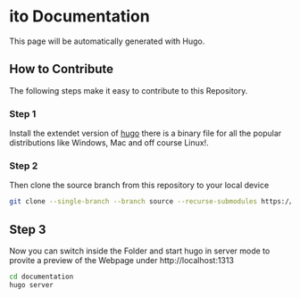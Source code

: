 # ito Documentation

This page will be automatically generated with Hugo.


## How to Contribute

The following steps make it easy to contribute to this Repository. 

### Step 1

Install the extendet version of [hugo](https://gohugo.io/getting-started/installing/) there is a binary file for all the popular distributions like Windows, Mac and off course Linux!. 

### Step 2 

Then clone the source branch from this repository to your local device

```bash
git clone --single-branch --branch source --recurse-submodules https://github.com/ito-org/documentation.git
```

## Step 3

Now you can switch inside the Folder and start hugo in server mode to provite a preview of the Webpage under http://localhost:1313

```bash
cd documentation
hugo server
```

